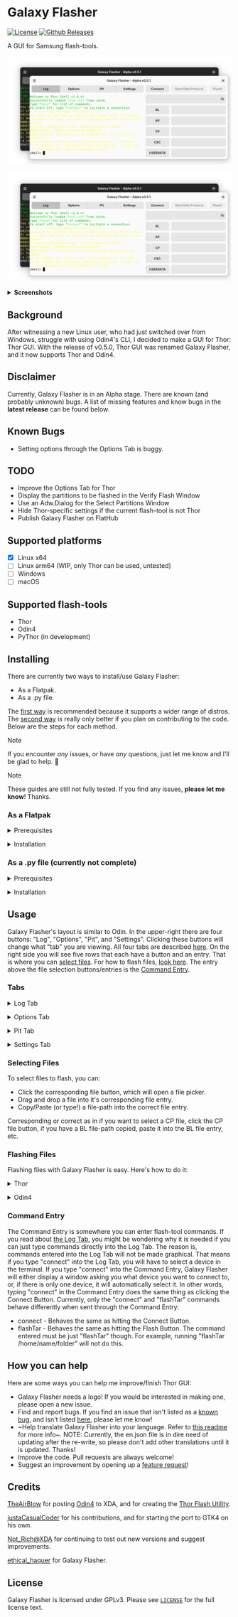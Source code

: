 # Galaxy Flasher

[![License](https://img.shields.io/badge/License-GPLv3-blue.svg)](https://www.gnu.org/licenses/gpl-3.0) [![Github Releases](https://img.shields.io/github/downloads/ethical-haquer/Galaxy-Flasher/total.svg?style=flat)](https://github.com/ethical-haquer/Galaxy-Flasher/releases)

A GUI for Samsung flash-tools.


<picture>
  <source media="(prefers-color-scheme: dark)" srcset="images/galaxy-flasher-dark-light.png">
  <source media="(prefers-color-scheme: light)" src="images/galaxy-flasher-light-dark.png">
  <source src="images/galaxy-flasher-light-dark.png">
  <img src="images/galaxy-flasher-light-dark.png" alt="Screenshot of Galaxy Flasher">
</picture>


![Screenshot of Galaxy Flasher](images/galaxy-flasher-light-dark.png "Screenshot of Galaxy Flasher")

<details>
  <summary><b>Screenshots</b></summary>
  <br>
  Options Tab:
  <br>
  <picture>
    <source media="(prefers-color-scheme: dark)" srcset="https://github.com/user-attachments/assets/fbcb8c93-4461-42be-874a-8bd39d6f23cb">
    <source media="(prefers-color-scheme: light)" srcset="ttps://github.com/user-attachments/assets/1a926363-79dc-494a-910e-dc8b359fb864">
    <img alt="Options Tab">
  </picture>
  <br>
  Pit Tab:
  <br>
  <picture>
    <source media="(prefers-color-scheme: dark)" srcset="https://github.com/user-attachments/assets/d10aecd0-633f-4c20-a738-d56dad080772">
    <source media="(prefers-color-scheme: light)" srcset="https://github.com/user-attachments/assets/ab4ffcf2-1198-43dd-9b2d-a20841821eaf">
    <img alt="Pit Tab">
  </picture>
  <br>
  Settings Tab:
  <br>
  <picture>
    <source media="(prefers-color-scheme: dark)" srcset="https://github.com/user-attachments/assets/d3f424ad-25c5-4e40-ba74-75ed5713e2ab">
    <source media="(prefers-color-scheme: light)" srcset="https://github.com/user-attachments/assets/6340bddb-ad4d-4567-bc97-8f028bbb7865">
    <img alt="Settings Tab">
  </picture>
  <br>
  About Dialog:
  <br>
  <picture>
    <source media="(prefers-color-scheme: dark)" srcset="https://github.com/user-attachments/assets/5e6b5625-4cde-43a4-a459-44d943cfbe74">
    <source media="(prefers-color-scheme: light)" srcset="https://github.com/user-attachments/assets/788a7330-69dd-43ea-9cfa-3be68f1c058b">
    <img alt="About Tab">
  </picture>
  <br>
  "Select Partitions" Window:
  <br>
  <picture>
    <source media="(prefers-color-scheme: dark)" srcset="https://github.com/user-attachments/assets/91c6b476-3917-42c4-9d9a-1ac3f3bf931a">
    <source media="(prefers-color-scheme: light)" srcset="https://github.com/user-attachments/assets/c1b972a5-a9e1-4e02-81e4-cce970cea5c4">
    <img alt="Select Partitions Window">
  </picture>
  <br>
  "Verify Flash" Window:
  <br>
  <picture>
    <source media="(prefers-color-scheme: dark)" srcset="https://github.com/user-attachments/assets/ef054041-001a-483e-a438-073b6a49276d">
    <source media="(prefers-color-scheme: light)" srcset="https://github.com/user-attachments/assets/90cd9c3a-dc40-4538-837e-571e7c22b8e2">
    <img alt="Verify Flash Window">
  </picture>
</details>

## Background

After witnessing a new Linux user, who had just switched over from Windows, struggle with using Odin4's CLI, I decided to make a GUI for Thor: Thor GUI. With the release of v0.5.0, Thor GUI was renamed Galaxy Flasher, and it now supports Thor and Odin4.

## Disclaimer

Currently, Galaxy Flasher is in an Alpha stage. There are known (and probably unknown) bugs. A list of missing features and know bugs in the **latest release** can be found below.

## Known Bugs

- Setting options through the Options Tab is buggy.

## TODO

- Improve the Options Tab for Thor
- Display the partitions to be flashed in the Verify Flash Window
- Use an Adw.Dialog for the Select Partitions Window
- Hide Thor-specific settings if the current flash-tool is not Thor
- Publish Galaxy Flasher on FlatHub

## Supported platforms

- [x] Linux x64
- [ ] Linux arm64 (WIP, only Thor can be used, untested)
- [ ] Windows
- [ ] macOS

## Supported flash-tools

- Thor
- Odin4
- PyThor (in development)

## Installing

There are currently two ways to install/use Galaxy Flasher:

- As a Flatpak.
- As a .py file.

The [first way](https://github.com/ethical-haquer/Galaxy-Flasher?tab=readme-ov-file#as-a-flatpak) is recommended because it supports a wider range of distros. The [second way](https://github.com/ethical-haquer/Galaxy-Flasher?tab=readme-ov-file#as-a-py-file-currently-not-complete) is really only better if you plan on contributing to the code. Below are the steps for each method.

> [!NOTE]
> If you encounter _any_ issues, or have _any_ questions, just let me know and I'll be glad to help. 🙂

> [!NOTE]
> These guides are still not fully tested. If you find any issues, __please let me know__! Thanks.

### As a Flatpak

  <p>
  <details id="flatpak-prerequisites">
  <summary>Prerequisites</summary>

  - flatpak - Go [here](https://www.flatpak.org/setup/), select your distro, and follow the directions to install flatpak.
  - flatpak-builder - According to [here](https://docs.flatpak.org/en/latest/first-build.html): "...[flatpak-builder] is usually available from the same repository as the flatpak package (e.g. use apt or dnf). You can also install it as a flatpak with `flatpak install flathub org.flatpak.Builder`".
  </details>
  </p>

  <p>
  <details id="flatpak-installation">
  <summary>Installation</summary>

  1. First of all, make sure you have the [above prerequisites](https://github.com/ethical-haquer/Galaxy-Flasher?tab=readme-ov-file#flatpak-prerequisites).
  2. Download the latest "galaxy-flasher-version-os.zip" file from [the Releases page](https://github.com/ethical-haquer/Galaxy-Flasher/releases). It is a good idea to make a new directory and save the file there, to keep it more contained.
  3. Once the file is downloaded, extract it.
  4. Move into the newly extracted directory. It should be named the same as the file, minus the ".zip" part.
  5. Move into the "flatpak" directory.
  6. Run the command `./build.sh` in the terminal. You must be located in the same "flatpak" directory in the terminal when you run it. If you don't know how to change directories in the terminal, look at [this guide](https://itsfoss.com/change-directories/).
  7. If the command finishes with a lot of output, and you get no errors, then go to step 17. If you instead get "Failed to init: Unable to find sdk org.gnome.Sdk version 46", continue following the steps below.
  8. Run "flatpak install org.gnome.Sdk" in the terminal. You should get a list of different versions to choose from.
  9. Select version 46.
  10. If what you see looks correct, type "y" and hit enter. Once it says "Changes complete.", continue.
  11. Run the `./build.sh` command again, from the "flatpak" directory.
  12. Once again, if the command finishes with a lot of output, and you get no errors, then go to step 17. If you instead get "Failed to init: Unable to find runtime org.gnome.Platform version 46", continue following the steps below. (you're almost done!)
  13. Run "flatpak install org.gnome.Platform" in the terminal. You should get a list of different versions to choose from.
  14. Select version 46.
  15. If what you see looks correct, type "y" and hit enter. Once it says "Changes complete.", continue.
  16. Run the `./build.sh` command again, from the "flatpak" directory.
  17. You've finished installing Galaxy Flasher, congratulations! Galaxy Flasher should now show up as an app. You can also run it from the terminal: `flatpak run com.ethicalhaquer.galaxyflasher`
  </details>
  </p>

### As a .py file (currently not complete)

  <p>
  <details id="prerequisites">
  <summary>Prerequisites</summary>
    
  - Gtk4
  - Adw 1
  - Vte >= 0.72
  </details>
  </p>

  <p>
  <details id="installation">
  <summary>Installation</summary>

  1. First of all, make sure you have the [above prerequisites](https://github.com/ethical-haquer/Galaxy-Flasher?tab=readme-ov-file#prerequisites). Currently they are pretty vague, if you can't figure out what to install just let me know and I'll be glad to help!
  2. Download the latest "galaxy-flasher-version-os.zip" file from [the Releases page](https://github.com/ethical-haquer/Galaxy-Flasher/releases). It is a good idea to make a new directory and save the file there, to keep it more contained.
  3. Once the file is downloaded, extract it.
  4. Move into the newly extracted directory. It should be named the same as the file, minus the ".zip" part.
  5. Run `python3 galaxy-flasher.py`.
  6. If Galaxy Flasher starts up, then you're done. Congratulations! If you instead get errors, __please let me know__. Thanks!
  </details>
  <p>

## Usage

Galaxy Flasher's layout is similar to Odin. In the upper-right there are four buttons: "Log", "Options", "Pit", and "Settings". Clicking these buttons will change what "tab" you are viewing. All four tabs are described [here](https://github.com/ethical-haquer/Galaxy-Flasher?tab=readme-ov-file#tabs). On the right side you will see five rows that each have a button and an entry. That is where you can [select files](https://github.com/ethical-haquer/Galaxy-Flasher?tab=readme-ov-file#selecting-files). For how to flash files, [look here](https://github.com/ethical-haquer/Galaxy-Flasher?tab=readme-ov-file#flashing-files). The entry above the file selection buttons/entries is the [Command Entry](https://github.com/ethical-haquer/Galaxy-Flasher?tab=readme-ov-file#command-entry).

### Tabs

  <p>
  <details id="log-tab">
  <summary>Log Tab</summary>
  The Log Tab displays the output from the flash-tool.
  <br>
  You are also able to enter flash-tool commands into the Log Tab, just as you would in the terminal.
  </details>
  </p>
  
  <p>
  <details id="options-tab">
  <summary>Options Tab</summary>
  The Options Tab is where you can set flash-tool specific options.

  For Thor, the options are:
  
  - T Flash - Writes the boot-loader of a working device to the SD card.
  - EFS Clear - Wipes phone/network-related stuff from your device. It should NOT be used by normal users.
  - Bootloader Update - I honestly have no idea what this does. Let me know if you do!
  - Reset Flash Count - I believe this does what it sounds like it does, but I don't know when you'd ever use it. Please correct me if I'm wrong!

  Keep in mind that setting options through the Log Tab is buggy currently, and you need to start an Odin session before you can set any options.

  For Odin4, there are currently no options.
  The "-V", "Validate home binary with pit file" option might be added if someone can tell me what it does.
  
  </details>
  </p>
  
  <p>
  <details id="pit-tab">
  <summary>Pit Tab</summary>
  The Pit Tab is just a placeholder currently.
  </details>
  </p>
  
  <p>
  <details id="settings-tab">
  <summary>Settings Tab</summary>
  The Settings Tab is where you can change Galaxy Flasher's settings.
  Here is a list of them:

  - Flash Tool - The flash-tool you would like Galaxy Flasher to use. The options are:
    - Thor - An open-source flash-tool. The last update was almost a year ago, sadly.
    - Odin4 - A proprietary, official Samsung flash-tool that was leaked.
    - PyThor - An open-source flash-tool that is still in development. The only real reason to use it is if you plan on contributing to it.
   
    You will have to restart Galaxy Flasher after changing this setting for it to apply.

  - Theme - The theme you would like Galaxy Flasher to use. The options are:
    - System - Galaxy Flasher will attempt to use the system theme.
    - Light - Light theme.
    - Dark - Dark theme.

  - Keep Log dark - Keeps the Log Tab dark, regardless of the theme.
    
  - [Thor] Automatically select all partitions - This automatically selects all of the partitions from the files you select, instead of asking you what ones you would like to select. This only applies to Thor.

  </details>
  </p>

### Selecting Files

To select files to flash, you can:

- Click the corresponding file button, which will open a file picker.
- Drag and drop a file into it's corresponding file entry.
- Copy/Paste (or type!) a file-path into the correct file entry.

Corresponding or correct as in if you want to select a CP file, click the CP file button, if you have a BL file-path copied, paste it into the BL file entry, etc.

### Flashing Files

Flashing files with Galaxy Flasher is easy. Here's how to do it:

  <p>
  <details>
  <summary>Thor</summary>

  - Click the "Connect" button. If there is more than one device connected, you will be prompted to select a device. You will know you have connected when the "Connect" button changes to "Disconnect".
  - Once you're connected to a device, click the "Start Odin Protocol" button. If the button changes to "End Odin Protocol", you're good.
  - Click the "Flash!" button. (after you have selected at least one file to flash)
  - If the "[Thor] Automatically select all partitions" setting is off, you will be asked to select what partitions to flash from each file you selected. If that setting is on, Galaxy Flasher will automatically select all of the partitions for each file you selected.
  - Once you (or the computer) have selected the partitions to flash from each file you selected, a "Verify Flash" window will appear. This is when you can abort if you didn't mean to flash what you selected. Click "No" to cancel, or "Yes" to begin flashing the device.
  - That's it!
  </details>
  </p>

  <p>
  <details>
  <summary>Odin4</summary>

  Please note that unlike Thor, Odin4 does not have a "Verify Flash" window. If you accidentally started flashing your device, you can disconnect it from your computer when Odin4 is verifying the files. (verifying the files is the first thing it does, followed by flashing them) However, if Odin4 has already started flashing the files to your device, disconnecting your device may cause even more issues.

  - Click the "Flash!" button. (after you have selected at least one file to flash)
  - If there is more than one device connected, you will be prompted to select a device.
  - That's it!
  </details>
  </p>

### Command Entry

The Command Entry is somewhere you can enter flash-tool commands. If you read about [the Log Tab](https://github.com/ethical-haquer/Galaxy-Flasher?tab=readme-ov-file#log-tab), you might be wondering why it is needed if you can just type commands directly into the Log Tab. The reason is, commands entered into the Log Tab will not be made graphical. That means if you type "connect" into the Log Tab, you will have to select a device in the terminal. If you type "connect" into the Command Entry, Galaxy Flasher will either display a window asking you what device you want to connect to, or, if there is only one device, it will automatically select it. In other words, typing "connect" in the Command Entry does the same thing as clicking the Connect Button. Currently, only the "connect" and "flashTar" commands behave differently when sent through the Command Entry:

- connect - Behaves the same as hitting the Connect Button.
- flashTar - Behaves the same as hitting the Flash Button. The command entered must be just "flashTar" though. For example, running "flashTar /home/name/folder" will not do this.

## How you can help

Here are some ways you can help me improve/finish Thor GUI:
+ Galaxy Flasher needs a logo! If you would be interested in making one, please open a new issue.
+ Find and report bugs. If you find an issue that isn't listed as a [known bug](https://github.com/ethical-haquer/Galaxy-Flasher?tab=readme-ov-file#tabs), and isn't listed [here](https://github.com/ethical-haquer/Galaxy-Flasher/issues), please let me know!
+ ~Help translate Galaxy Flasher into your language. Refer to [this readme](https://github.com/ethical-haquer/Galaxy-Flasher/blob/main/locales/README.md) for more info~. NOTE: Currently, the en.json file is in dire need of updating after the re-write, so please don't add other translations until it is updated. Thanks!
+ Improve the code. Pull requests are always welcome!
+ Suggest an improvement by opening up a [feature request](https://github.com/ethical-haquer/Galaxy-Flasher/issues/new/choose)!

## Credits

[TheAirBlow](https://github.com/theairblow) for posting [Odin4](https://xdaforums.com/t/official-samsung-odin-v4-1-2-1-dc05e3ea-for-linux.4453423/) to XDA, and for creating the [Thor Flash Utility](https://github.com/Samsung-Loki/Thor).

[justaCasualCoder](https://github.com/justaCasualCoder) for his contributions, and for starting the port to GTK4 on his own.

[Not_Rich@XDA](https://xdaforums.com/m/not_rich.8463826/) for continuing to test out new versions and suggest improvements.

[ethical_haquer](https://github.com/ethical-haquer) for Galaxy Flasher.

## License

Galaxy Flasher is licensed under GPLv3. Please see [`LICENSE`](./LICENSE) for the full license text.
